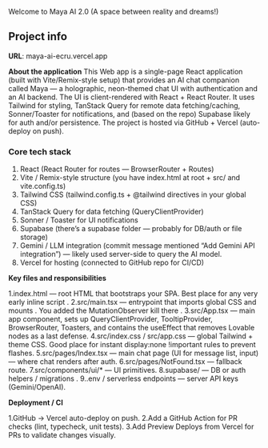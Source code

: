 Welcome to Maya AI 2.0 (A space between reality and dreams!)

## Project info

**URL**: maya-ai-ecru.vercel.app

**About the application**
This Web app is a single-page React application (built with Vite/Remix-style setup) that provides an AI chat companion called Maya — a holographic, neon-themed chat UI with authentication and an AI backend. The UI is client-rendered with React + React Router. It uses Tailwind for styling, TanStack Query for remote data fetching/caching, Sonner/Toaster for notifications, and (based on the repo) Supabase likely for auth and/or persistence. The project is hosted via GitHub + Vercel (auto-deploy on push).


### Core tech stack

1. React (React Router for routes — BrowserRouter + Routes)
2. Vite / Remix-style structure (you have index.html at root + src/ and vite.config.ts)
3. Tailwind CSS (tailwind.config.ts + @tailwind directives in your global CSS)
4. TanStack Query for data fetching (QueryClientProvider)
5. Sonner / Toaster for UI notifications
6. Supabase (there’s a supabase folder — probably for DB/auth or file storage)
7. Gemini / LLM integration (commit message mentioned “Add Gemini API integration”) — likely used server-side to query the AI model.
8. Vercel for hosting (connected to GitHub repo for CI/CD)



**Key files and responsibilities**

1.index.html — root HTML that bootstraps your SPA. Best place for any very early inline script .
2.src/main.tsx — entrypoint that imports global CSS and mounts <App />. You added the MutationObserver kill there .
3.src/App.tsx — main app component, sets up QueryClientProvider, TooltipProvider, BrowserRouter, Toasters, and contains the useEffect that removes Lovable nodes as a last defense.
4.src/index.css / src/app.css — global Tailwind + theme CSS. Good place for instant display:none !important rules to prevent flashes.
5.src/pages/Index.tsx — main chat page (UI for message list, input) — where chat renders after auth.
6.src/pages/NotFound.tsx — fallback route.
7.src/components/ui/* — UI primitives.
8.supabase/ — DB or auth helpers / migrations .
9..env / serverless endpoints — server API keys (Gemini/OpenAI).


**Deployment / CI**

1.GitHub → Vercel auto-deploy on push.
2.Add a GitHub Action for PR checks (lint, typecheck, unit tests).
3.Add Preview Deploys from Vercel for PRs to validate changes visually.









